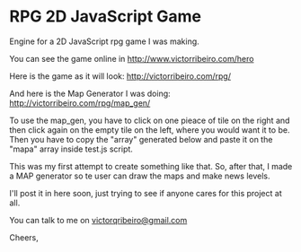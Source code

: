 # RPG 2D JavaScript Game
Engine for a 2D JavaScript rpg game I was making.

You can see the game online in http://www.victorribeiro.com/hero

Here is the game as it will look: http://victorribeiro.com/rpg/

And here is the Map Generator I was doing: http://victorribeiro.com/rpg/map_gen/ 

To use the map_gen, you have to click on one pieace of tile on the right and then click again on the empty tile on the left, where you would want it to be. Then you have to copy the "array" generated below and paste it on the "mapa" array inside test.js script.

This was my first attempt to create something like that. So, after that, I made a MAP generator so te user can draw the maps and make news levels.

I'll post it in here soon, just trying to see if anyone cares for this project at all.

You can talk to me on victorqribeiro@gmail.com

Cheers,
